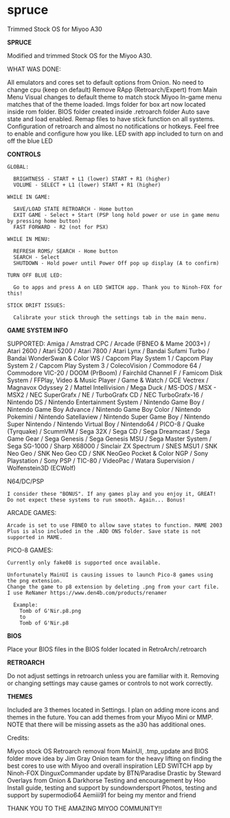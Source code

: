 # spruce
Trimmed Stock OS for Miyoo A30

****SPRUCE****

  Modified and trimmed Stock OS for the Miyoo A30.


WHAT WAS DONE:

  All emulators and cores set to default options from Onion. No need to change cpu (keep on default)
  Remove RApp (Retroarch/Expert) from Main Menu
  Visual changes to default theme to match stock Miyoo
  In-game menu matches that of the theme loaded.
  Imgs folder for box art now located inside rom folder.
  BIOS folder created inside .retroarch folder
  Auto save state and load enabled.
  Remap files to have stick function on all systems.
  Configuration of retroarch and almost no notifications or hotkeys. Feel free to enable and configure how you like.
  LED swith app included to turn on and off the blue LED



**CONTROLS**

    GLOBAL:

      BRIGHTNESS - START + L1 (lower) START + R1 (higher)
      VOLUME - SELECT + L1 (lower) START + R1 (higher)

    WHILE IN GAME:

      SAVE/LOAD STATE RETROARCH - Home button
      EXIT GAME - Select + Start (PSP long hold power or use in game menu by pressing home button)
      FAST FORWARD - R2 (not for PSX)

    WHILE IN MENU:

      REFRESH ROMS/ SEARCH - Home button
      SEARCH - Select
      SHUTDOWN - Hold power until Power Off pop up display (A to confirm)

    TURN OFF BLUE LED:

      Go to apps and press A on LED SWITCH app. Thank you to Ninoh-FOX for this!

    STICK DRIFT ISSUES:

      Calibrate your stick through the settings tab in the main menu.



**GAME SYSTEM INFO**

  SUPPORTED:    Amiga / Amstrad CPC / Arcade (FBNEO & Mame 2003+) / Atari 2600 / Atari 5200 / Atari 7800 / Atari Lynx / Bandai Sufami Turbo / Bandai WonderSwan & Color WS / Capcom Play System 1 / Capcom Play System 2 / Capcom Play System 3 / ColecoVision / Commodore 64 / Commodore VIC-20 / DOOM (PrBoom) / Fairchild Channel F / Famicom Disk System / FFPlay, Video & Music Player / Game & Watch / GCE Vectrex / Magnavox Odyssey 2 / Mattel Intellivision / Mega Duck / MS-DOS / MSX - MSX2 / NEC SuperGrafx / NE / TurboGrafx CD / NEC TurboGrafx-16 / Nintendo DS / Nintendo Entertainment System / Nintendo Game Boy / Nintendo Game Boy Advance / Nintendo Game Boy Color / Nintendo Pokemini / Nintendo Satellaview / Nintendo Super Game Boy / Nintendo Super Nintendo / Nintendo Virtual Boy / Nintendo64 / PICO-8 / Quake (Tyrquake) / ScummVM / Sega 32X / Sega CD / Sega Dreamcast / Sega Game Gear / Sega Genesis / Sega Genesis MSU / Sega Master System / Sega SG-1000 / Sharp X68000 / Sinclair ZX Spectrum / SNES MSU1 / SNK Neo Geo / SNK Neo Geo CD / SNK NeoGeo Pocket & Color NGP / Sony Playstation / Sony  PSP / TIC-80 / VideoPac / Watara Supervision / Wolfenstein3D (ECWolf)


  N64/DC/PSP

    I consider these "BONUS". If any games play and you enjoy it, GREAT! Do not expect these systems to run smooth. Again... Bonus!


  ARCADE GAMES:

    Arcade is set to use FBNEO to allow save states to function. MAME 2003 Plus is also included in the .ADD ONS folder. Save state is not supported in MAME.


  PICO-8 GAMES:

    Currently only fake08 is supported once available.

    Unfortunately MainUI is causing issues to launch Pico-8 games using the png extension.
    Change the game to p8 extension by deleting .png from your cart file. I use ReNamer https://www.den4b.com/products/renamer

      Example:
        Tomb of G'Nir.p8.png
        to
        Tomb of G'Nir.p8



**BIOS**

  Place your BIOS files in the BIOS folder located in RetroArch/.retroarch



**RETROARCH**

  Do not adjust settings in retroarch unless you are familiar with it.
  Removing or changing settings may cause games or controls to not work correctly.



**THEMES**

  Included are 3 themes located in Settings. I plan on adding more icons and themes in the future.
  You can add themes from your Miyoo Mini or MMP. NOTE that there will be missing assets as the a30 has additional ones.



Credits:

  Miyoo stock OS
  Retroarch removal from MainUI, .tmp_update and BIOS folder move idea by Jim Gray
  Onion team for the heavy lifting on finding the best cores to use with Miyoo and overall inspiration
  LED SWITCH app by Ninoh-FOX
  DinguxCommander update by BTN/Paradise
  Drastic by Steward
  Overlays from Onion & Darkhorse
  Testing and encouragement by Hoo
  Install guide, testing and support by sundowndersport
  Photos, testing and support by supermodio64
  Aemiii91 for being my mentor and friend


THANK YOU TO THE AMAZING MIYOO COMMUNITY!!
